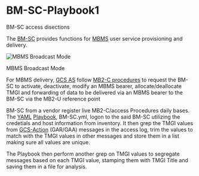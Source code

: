 # BM-SC-Playbook1
BM-SC access disections 

The [BM-SC](https://www.etsi.org/deliver/etsi_ts/123200_123299/123246/14.01.00_60/ts_123246v140100p.pdf) provides functions for [MBMS](https://www.etsi.org/deliver/etsi_ts/123200_123299/123246/14.01.00_60/ts_123246v140100p.pdf) user service provisioning and delivery.

![MBMS Broadcast Mode](https://user-images.githubusercontent.com/47313728/91259815-15467780-e724-11ea-865c-49985ab868fb.PNG)

MBMS Broadcast Mode

For MBMS delivery, [GCS AS](https://www.etsi.org/deliver/etsi_ts/123400_123499/123468/12.02.00_60/ts_123468v120200p.pdf) follow [MB2-C procedures](https://www.etsi.org/deliver/etsi_ts/123400_123499/123468/12.02.00_60/ts_123468v120200p.pdf) to request the BM-SC to activate, deactivate, modify an MBMS bearer, allocate/deallocate TMGI and forwarding of data to be delivered via an MBMS bearer to the BM-SC via the MB2-U reference point

BM-SC from a vendor register live MB2-C/access Procedures daily bases. The [YAML](https://docs.ansible.com/ansible/latest/reference_appendices/YAMLSyntax.html) [Playbook](https://docs.ansible.com/ansible/latest/user_guide/playbooks_intro.html), BM-SC.yml, logon to the said BM-SC utilizing the credetials and host information from inventory. It then grep the TMGI values from [GCS-Action](https://www.etsi.org/deliver/etsi_ts/129400_129499/129468/13.00.00_60/ts_129468v130000p.pdf) (GAR/GAA) messages in the access log, trim the values to match with the TMGI values in other messages and store them in a list making sure all values are unique.

The Playbook then perform another grep on TMGI values to segregate messages based on each TMGI value, stamping them with TMGI Title and saving them in a file for analysis.
